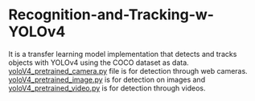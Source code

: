 # Recognition-and-Tracking-w-YOLOv4

It is a transfer learning model implementation that detects and tracks objects with YOLOv4 using the COCO dataset as data. [yoloV4_pretrained_camera.py](yoloV4_pretrained_camera.py) file is for detection through web cameras. [yoloV4_pretrained_image.py](yoloV4_pretrained_image.py) is for detection on images and [yoloV4_pretrained_video.py](yoloV4_pretrained_video.py) is for detection through videos.
